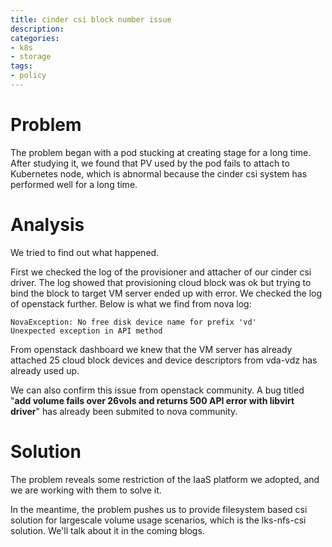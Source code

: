 ```yaml
---
title: cinder csi block number issue
description: 
categories:
- k8s
- storage
tags:
- policy
---
```


# Problem
The problem began with a pod stucking at creating stage for a long time. After studying it, we found that PV used by the pod fails to attach to Kubernetes node, which is abnormal because the cinder csi system has performed well for a long time.

# Analysis
We tried to find out what happened. 

First we checked the log of the provisioner and attacher of our cinder csi driver. The log showed that provisioning cloud block was ok but trying to bind the block to target VM server ended up with error. We checked the log of openstack further. Below is what we find from nova log:
```
NovaException: No free disk device name for prefix 'vd'
Unexpected exception in API method
```
From openstack dashboard we knew that the VM server has already attached 25 cloud block devices and device descriptors from vda-vdz has already used up.

We can also confirm this issue from openstack community. A bug titled "**add volume fails over 26vols and returns 500 API error with libvirt driver**" has already been submited to nova community.

# Solution
The problem reveals some restriction of the IaaS platform we adopted, and we are working with them to solve it.

In the meantime, the problem pushes us to provide filesystem based csi solution for largescale volume usage scenarios, which is the lks-nfs-csi solution. We'll talk about it in the coming blogs. 